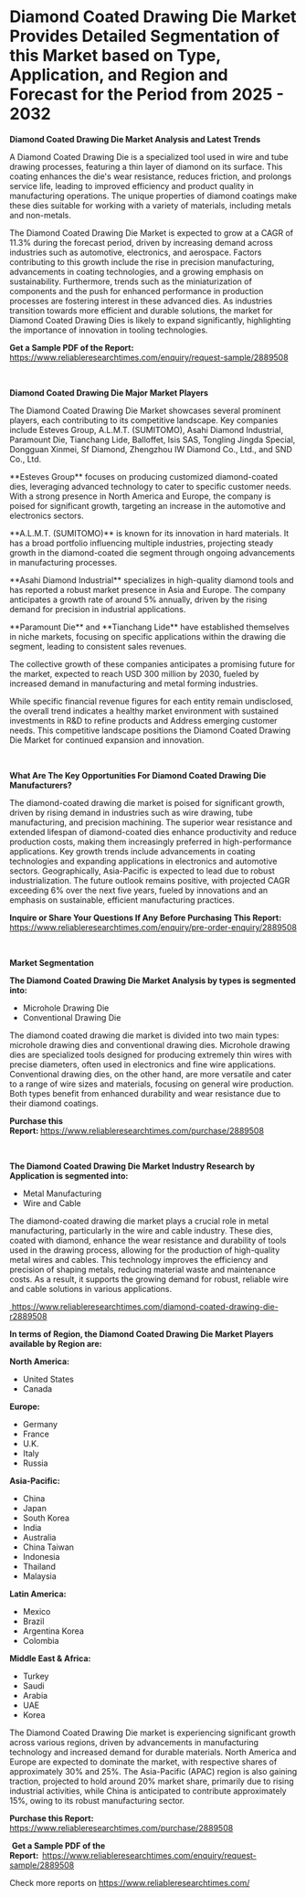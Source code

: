 <p><h1>Diamond Coated Drawing Die Market Provides Detailed Segmentation of this Market based on Type, Application, and Region and Forecast for the Period from 2025 - 2032</h1></p><p><strong>Diamond Coated Drawing Die Market Analysis and Latest Trends</strong></p>
<p><p>A Diamond Coated Drawing Die is a specialized tool used in wire and tube drawing processes, featuring a thin layer of diamond on its surface. This coating enhances the die's wear resistance, reduces friction, and prolongs service life, leading to improved efficiency and product quality in manufacturing operations. The unique properties of diamond coatings make these dies suitable for working with a variety of materials, including metals and non-metals.</p><p>The Diamond Coated Drawing Die Market is expected to grow at a CAGR of 11.3% during the forecast period, driven by increasing demand across industries such as automotive, electronics, and aerospace. Factors contributing to this growth include the rise in precision manufacturing, advancements in coating technologies, and a growing emphasis on sustainability. Furthermore, trends such as the miniaturization of components and the push for enhanced performance in production processes are fostering interest in these advanced dies. As industries transition towards more efficient and durable solutions, the market for Diamond Coated Drawing Dies is likely to expand significantly, highlighting the importance of innovation in tooling technologies.</p></p>
<p><strong>Get a Sample PDF of the Report:&nbsp;</strong> <a href="https://www.reliableresearchtimes.com/enquiry/request-sample/2889508?utm_campaign=2196&utm_medium=2&utm_source=Github&utm_content=ia&utm_term=14032025&utm_id=diamond-coated-drawing-die">https://www.reliableresearchtimes.com/enquiry/request-sample/2889508</a></p>
<p>&nbsp;</p>
<p><strong>Diamond Coated Drawing Die Major Market Players</strong></p>
<p><p>The Diamond Coated Drawing Die Market showcases several prominent players, each contributing to its competitive landscape. Key companies include Esteves Group, A.L.M.T. (SUMITOMO), Asahi Diamond Industrial, Paramount Die, Tianchang Lide, Balloffet, Isis SAS, Tongling Jingda Special, Dongguan Xinmei, Sf Diamond, Zhengzhou IW Diamond Co., Ltd., and SND Co., Ltd. </p><p>**Esteves Group** focuses on producing customized diamond-coated dies, leveraging advanced technology to cater to specific customer needs. With a strong presence in North America and Europe, the company is poised for significant growth, targeting an increase in the automotive and electronics sectors.</p><p>**A.L.M.T. (SUMITOMO)** is known for its innovation in hard materials. It has a broad portfolio influencing multiple industries, projecting steady growth in the diamond-coated die segment through ongoing advancements in manufacturing processes.</p><p>**Asahi Diamond Industrial** specializes in high-quality diamond tools and has reported a robust market presence in Asia and Europe. The company anticipates a growth rate of around 5% annually, driven by the rising demand for precision in industrial applications.</p><p>**Paramount Die** and **Tianchang Lide** have established themselves in niche markets, focusing on specific applications within the drawing die segment, leading to consistent sales revenues. </p><p>The collective growth of these companies anticipates a promising future for the market, expected to reach USD 300 million by 2030, fueled by increased demand in manufacturing and metal forming industries. </p><p>While specific financial revenue figures for each entity remain undisclosed, the overall trend indicates a healthy market environment with sustained investments in R&D to refine products and Address emerging customer needs. This competitive landscape positions the Diamond Coated Drawing Die Market for continued expansion and innovation.</p></p>
<p>&nbsp;</p>
<p><strong>What Are The Key Opportunities For Diamond Coated Drawing Die Manufacturers?</strong></p>
<p><p>The diamond-coated drawing die market is poised for significant growth, driven by rising demand in industries such as wire drawing, tube manufacturing, and precision machining. The superior wear resistance and extended lifespan of diamond-coated dies enhance productivity and reduce production costs, making them increasingly preferred in high-performance applications. Key growth trends include advancements in coating technologies and expanding applications in electronics and automotive sectors. Geographically, Asia-Pacific is expected to lead due to robust industrialization. The future outlook remains positive, with projected CAGR exceeding 6% over the next five years, fueled by innovations and an emphasis on sustainable, efficient manufacturing practices.</p></p>
<p><strong>Inquire or Share Your Questions If Any Before Purchasing This Report:</strong> <a href="https://www.reliableresearchtimes.com/enquiry/pre-order-enquiry/2889508?utm_campaign=2196&utm_medium=2&utm_source=Github&utm_content=ia&utm_term=14032025&utm_id=diamond-coated-drawing-die">https://www.reliableresearchtimes.com/enquiry/pre-order-enquiry/2889508</a></p>
<p>&nbsp;</p>
<p><strong>Market Segmentation</strong></p>
<p><strong>The Diamond Coated Drawing Die Market Analysis by types is segmented into:</strong></p>
<p><ul><li>Microhole Drawing Die</li><li>Conventional Drawing Die</li></ul></p>
<p><p>The diamond coated drawing die market is divided into two main types: microhole drawing dies and conventional drawing dies. Microhole drawing dies are specialized tools designed for producing extremely thin wires with precise diameters, often used in electronics and fine wire applications. Conventional drawing dies, on the other hand, are more versatile and cater to a range of wire sizes and materials, focusing on general wire production. Both types benefit from enhanced durability and wear resistance due to their diamond coatings.</p></p>
<p><strong>Purchase this Report:&nbsp;</strong><a href="https://www.reliableresearchtimes.com/purchase/2889508?utm_campaign=2196&utm_medium=2&utm_source=Github&utm_content=ia&utm_term=14032025&utm_id=diamond-coated-drawing-die">https://www.reliableresearchtimes.com/purchase/2889508</a></p>
<p>&nbsp;</p>
<p><strong>The Diamond Coated Drawing Die Market Industry Research by Application is segmented into:</strong></p>
<p><ul><li>Metal Manufacturing</li><li>Wire and Cable</li></ul></p>
<p><p>The diamond-coated drawing die market plays a crucial role in metal manufacturing, particularly in the wire and cable industry. These dies, coated with diamond, enhance the wear resistance and durability of tools used in the drawing process, allowing for the production of high-quality metal wires and cables. This technology improves the efficiency and precision of shaping metals, reducing material waste and maintenance costs. As a result, it supports the growing demand for robust, reliable wire and cable solutions in various applications.</p></p>
<p><a href="https://www.reliableresearchtimes.com/diamond-coated-drawing-die-r2889508?utm_campaign=2196&utm_medium=2&utm_source=Github&utm_content=ia&utm_term=14032025&utm_id=diamond-coated-drawing-die">&nbsp;https://www.reliableresearchtimes.com/diamond-coated-drawing-die-r2889508</a></p>
<p><strong>In terms of Region, the Diamond Coated Drawing Die Market Players available by Region are:</strong></p>
<p>
    <p> <strong> North America: </strong>
        <ul>
            <li>United States</li>
            <li>Canada</li>
        </ul>
        </p> 
    <p> <strong> Europe: </strong>
        <ul>
            <li>Germany</li>
            <li>France</li>
            <li>U.K.</li>
            <li>Italy</li>
            <li>Russia</li>
        </ul>
        </p> 
    <p> <strong> Asia-Pacific: </strong>
        <ul>
            <li>China</li>
            <li>Japan</li>
            <li>South Korea</li>
            <li>India</li>
            <li>Australia</li>
            <li>China Taiwan</li>
            <li>Indonesia</li>
            <li>Thailand</li>
            <li>Malaysia</li>
        </ul>
        </p> 
    <p> <strong> Latin America: </strong>
        <ul>
            <li>Mexico</li>
            <li>Brazil</li>
            <li>Argentina Korea</li>
            <li>Colombia</li>
        </ul>
        </p> 
    <p> <strong> Middle East & Africa: </strong>
        <ul>
            <li>Turkey</li>
            <li>Saudi</li>
            <li>Arabia</li>
            <li>UAE</li>
            <li>Korea</li>
        </ul>
    </p>
    </p>
<p><p>The Diamond Coated Drawing Die market is experiencing significant growth across various regions, driven by advancements in manufacturing technology and increased demand for durable materials. North America and Europe are expected to dominate the market, with respective shares of approximately 30% and 25%. The Asia-Pacific (APAC) region is also gaining traction, projected to hold around 20% market share, primarily due to rising industrial activities, while China is anticipated to contribute approximately 15%, owing to its robust manufacturing sector.</p></p>
<p><strong>Purchase this Report: </strong><a href="https://www.reliableresearchtimes.com/purchase/2889508?utm_campaign=2196&utm_medium=2&utm_source=Github&utm_content=ia&utm_term=14032025&utm_id=diamond-coated-drawing-die">https://www.reliableresearchtimes.com/purchase/2889508</a></p>
<p>&nbsp;<strong>Get a Sample PDF of the Report:&nbsp;&nbsp;</strong><a href="https://www.reliableresearchtimes.com/enquiry/request-sample/2889508?utm_campaign=2196&utm_medium=2&utm_source=Github&utm_content=ia&utm_term=14032025&utm_id=diamond-coated-drawing-die">https://www.reliableresearchtimes.com/enquiry/request-sample/2889508</a></p>
<p><strong></strong></p>
<p>Check more reports on <a href="https://www.reliableresearchtimes.com/?utm_campaign=2196&utm_medium=2&utm_source=Github&utm_content=ia&utm_term=14032025&utm_id=diamond-coated-drawing-die">https://www.reliableresearchtimes.com/</a></p>